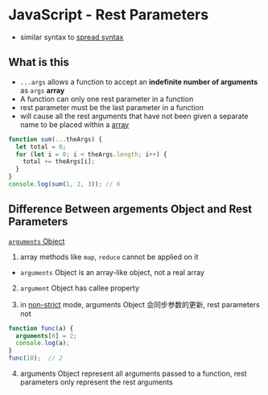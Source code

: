 # JavaScript - Rest Parameters

- similar syntax to [spread syntax](javascript-spread-syntax.md)

## What is this

- `...args` allows a function to accept an **indefinite number of arguments** as `args` **array**
- A function can only one rest parameter in a function
- rest parameter must be the last parameter in a function
- will cause all the rest arguments that have not been given a separate name to be placed within a [array](javascript-foundation-array.md)

```js
function sum(...theArgs) {
  let total = 0;
  for (let i = 0; i < theArgs.length; i++) {
    total += theArgs[i];
  }
}
console.log(sum(1, 2, 3)); // 6
```

## Difference Between argements Object and Rest Parameters

[`arguments` Object](javascript-function-arguments.md#arguments-object)

1. array methods like `map`, `reduce` cannot be applied on it

- `arguments` Object is an array-like object, not a real array

2. `argument` Object has callee property

3. in [non-strict]() mode, arguments Object 会同步参数的更新, rest parameters not

```js
function func(a) {
  arguments[0] = 2;
  console.log(a);
}
func(10);  // 2
```

4. arguments Object represent all arguments passed to a function, rest parameters only represent the rest arguments
